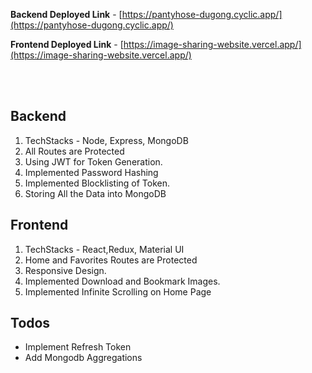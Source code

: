 

**Backend Deployed Link** - [https://pantyhose-dugong.cyclic.app/](https://pantyhose-dugong.cyclic.app/)


**Frontend Deployed Link** - [https://image-sharing-website.vercel.app/](https://image-sharing-website.vercel.app/)



<br/>
<br/>

## Backend
1. TechStacks - Node, Express, MongoDB
2. All Routes are Protected 
3. Using JWT for Token Generation.
4. Implemented Password Hashing
5. Implemented Blocklisting of Token.
6. Storing All the Data into MongoDB 

## Frontend
1. TechStacks - React,Redux, Material UI
2. Home and Favorites Routes are Protected 
3. Responsive Design.
4. Implemented Download and Bookmark Images.
5. Implemented Infinite Scrolling on Home Page

## Todos
   - Implement Refresh Token
   - Add Mongodb Aggregations




